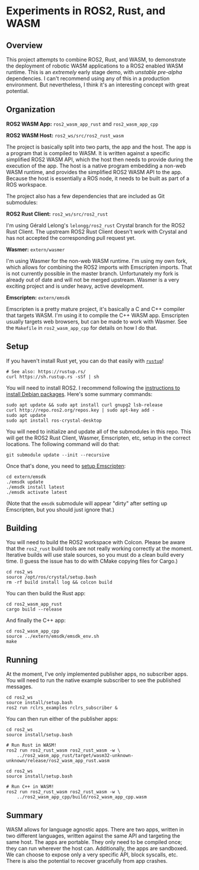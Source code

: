 # Experiments in ROS2, Rust, and WASM #

## Overview ##

This project attempts to combine ROS2, Rust, and WASM, to demonstrate the
deployment of robotic WASM applications to a ROS2 enabled WASM runtime. This is
an _extremely_ early stage demo, with _unstable pre-alpha_ dependencies. I can't
recommend using any of this in a production environment. But nevertheless, I
think it's an interesting concept with great potential.

## Organization ##

**ROS2 WASM App:** `ros2_wasm_app_rust` and `ros2_wasm_app_cpp`

**ROS2 WASM Host:** `ros2_ws/src/ros2_rust_wasm`

The project is basically split into two parts, the app and the host. The app is
a program that is compiled to WASM. It is written against a specific simplified
ROS2 WASM API, which the host then needs to provide during the execution of the
app. The host is a native program embedding a non-web WASM runtime, and provides
the simplified ROS2 WASM API to the app. Because the host is essentially a ROS
node, it needs to be built as part of a ROS workspace.

The project also has a few dependencies that are included as Git submodules:

**ROS2 Rust Client:** `ros2_ws/src/ros2_rust`

I'm using Gérald Lelong's `lelongg/ros2_rust` Crystal branch for the ROS2 Rust
Client. The upstream ROS2 Rust Client doesn't work with Crystal and has not
accepted the corresponding pull request yet.

**Wasmer:** `extern/wasmer`

I'm using Wasmer for the non-web WASM runtime. I'm using my own fork, which
allows for combining the ROS2 imports with Emscripten imports. That is not
currently possible in the master branch. Unfortunately my fork is already out of
date and will not be merged upstream. Wasmer is a very exciting project and is
under heavy, active development.

**Emscripten:** `extern/emsdk`

Emscripten is a pretty mature project, it's basically a C and C++ compiler that
targets WASM. I'm using it to compile the C++ WASM app. Emscripten usually
targets web browsers, but can be made to work with Wasmer. See the `Makefile` in
`ros2_wasm_app_cpp` for details on how I do that.

## Setup ##

If you haven't install Rust yet, you can do that easily with [`rustup`][1]!

```text
# See also: https://rustup.rs/
curl https://sh.rustup.rs -sSf | sh
```

You will need to install ROS2. I recommend following the [instructions to install
Debian packages][2]. Here's some summary commands:

```text
sudo apt update && sudo apt install curl gnupg2 lsb-release
curl http://repo.ros2.org/repos.key | sudo apt-key add -
sudo apt update
sudo apt install ros-crystal-desktop
```

You will need to initialize and update all of the submodules in this repo. This
will get the ROS2 Rust Client, Wasmer, Emscripten, etc, setup in the correct
locations. The following command will do that:

```text
git submodule update --init --recursive
```

Once that's done, you need to [setup Emscripten][3]:

```text
cd extern/emsdk
./emsdk update
./emsdk install latest
./emsdk activate latest
```

(Note that the `emsdk` submodule will appear "dirty" after setting up
Emscripten, but you should just ignore that.)

## Building ##

You will need to build the ROS2 workspace with Colcon. Please be aware that the
`ros2_rust` build tools are not really working correctly at the moment.
Iterative builds will use stale sources, so you must do a clean build every
time. (I guess the issue has to do with CMake copying files for Cargo.)

```text
cd ros2_ws
source /opt/ros/crystal/setup.bash
rm -rf build install log && colcon build
```

You can then build the Rust app:

```text
cd ros2_wasm_app_rust
cargo build --release
```

And finally the C++ app:

```text
cd ros2_wasm_app_cpp
source ../extern/emsdk/emsdk_env.sh
make
```

## Running ##

At the moment, I've only implemented publisher apps, no subscriber apps. You
will need to run the native example subscriber to see the published messages.

```text
cd ros2_ws
source install/setup.bash
ros2 run rclrs_examples rclrs_subscriber &
```

You can then run either of the publisher apps:

```text
cd ros2_ws
source install/setup.bash

# Run Rust in WASM!
ros2 run ros2_rust_wasm ros2_rust_wasm -w \
    ../ros2_wasm_app_rust/target/wasm32-unknown-unknown/release/ros2_wasm_app_rust.wasm
```

```text
cd ros2_ws
source install/setup.bash

# Run C++ in WASM!
ros2 run ros2_rust_wasm ros2_rust_wasm -w \
    ../ros2_wasm_app_cpp/build/ros2_wasm_app_cpp.wasm
```

## Summary ##

WASM allows for language agnostic apps. There are two apps, written in two
different languages, written against the same API and targeting the same host.
The apps are portable. They only need to be compiled once; they can run wherever
the host can. Additionally, the apps are sandboxed. We can choose to expose only
a very specific API, block syscalls, etc. There is also the potential to recover
gracefully from app crashes.

<!-- References -->

[1]: https://rustup.rs/
[2]: https://index.ros.org/doc/ros2/Installation/Linux-Install-Debians/
[3]: https://emscripten.org/docs/getting_started/downloads.html

<!-- Local Variables: -->
<!-- fill-column: 80 -->
<!-- End: -->
